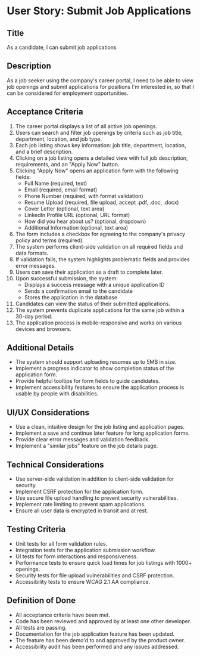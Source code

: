# User Story: Submit Job Applications

## Title
As a candidate, I can submit job applications

## Description
As a job seeker using the company's career portal, I need to be able to view job openings and submit applications for positions I'm interested in, so that I can be considered for employment opportunities.

## Acceptance Criteria

1. The career portal displays a list of all active job openings.
2. Users can search and filter job openings by criteria such as job title, department, location, and job type.
3. Each job listing shows key information: job title, department, location, and a brief description.
4. Clicking on a job listing opens a detailed view with full job description, requirements, and an "Apply Now" button.
5. Clicking "Apply Now" opens an application form with the following fields:
   - Full Name (required, text)
   - Email (required, email format)
   - Phone Number (required, with format validation)
   - Resume Upload (required, file upload, accept .pdf, .doc, .docx)
   - Cover Letter (optional, text area)
   - LinkedIn Profile URL (optional, URL format)
   - How did you hear about us? (optional, dropdown)
   - Additional Information (optional, text area)
6. The form includes a checkbox for agreeing to the company's privacy policy and terms (required).
7. The system performs client-side validation on all required fields and data formats.
8. If validation fails, the system highlights problematic fields and provides error messages.
9. Users can save their application as a draft to complete later.
10. Upon successful submission, the system:
    - Displays a success message with a unique application ID
    - Sends a confirmation email to the candidate
    - Stores the application in the database
11. Candidates can view the status of their submitted applications.
12. The system prevents duplicate applications for the same job within a 30-day period.
13. The application process is mobile-responsive and works on various devices and browsers.

## Additional Details

- The system should support uploading resumes up to 5MB in size.
- Implement a progress indicator to show completion status of the application form.
- Provide helpful tooltips for form fields to guide candidates.
- Implement accessibility features to ensure the application process is usable by people with disabilities.

## UI/UX Considerations

- Use a clean, intuitive design for the job listing and application pages.
- Implement a save and continue later feature for long application forms.
- Provide clear error messages and validation feedback.
- Implement a "similar jobs" feature on the job details page.

## Technical Considerations

- Use server-side validation in addition to client-side validation for security.
- Implement CSRF protection for the application form.
- Use secure file upload handling to prevent security vulnerabilities.
- Implement rate limiting to prevent spam applications.
- Ensure all user data is encrypted in transit and at rest.

## Testing Criteria

- Unit tests for all form validation rules.
- Integration tests for the application submission workflow.
- UI tests for form interactions and responsiveness.
- Performance tests to ensure quick load times for job listings with 1000+ openings.
- Security tests for file upload vulnerabilities and CSRF protection.
- Accessibility tests to ensure WCAG 2.1 AA compliance.

## Definition of Done

- All acceptance criteria have been met.
- Code has been reviewed and approved by at least one other developer.
- All tests are passing.
- Documentation for the job application feature has been updated.
- The feature has been demo'd to and approved by the product owner.
- Accessibility audit has been performed and any issues addressed.
